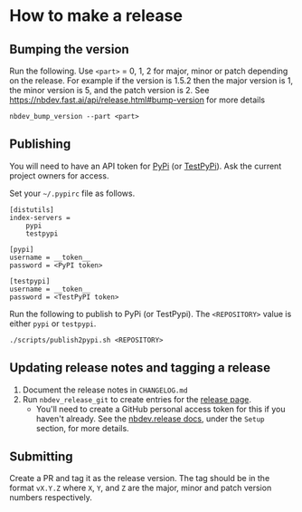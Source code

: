 # How to make a release

## Bumping the version

Run the following. Use `<part>` = 0, 1, 2 for major, minor or patch depending on the release. For example if the version is 1.5.2 then the major version is 1, the minor version is 5, and the patch version is 2. See https://nbdev.fast.ai/api/release.html#bump-version for more details

```
nbdev_bump_version --part <part>
```

## Publishing

You will need to have an API token for [PyPi](https://pypi.org/) (or [TestPyPi](https://test.pypi.org/)). Ask the current project owners for access. 

Set your `~/.pypirc` file as follows.
```
[distutils]
index-servers =
    pypi
    testpypi

[pypi]
username = __token__
password = <PyPI token>

[testpypi]
username = __token__
password = <TestPyPI token>
```
Run the following to publish to PyPi (or TestPypi). 
The `<REPOSITORY>` value is either `pypi` or `testpypi`.
```
./scripts/publish2pypi.sh <REPOSITORY>
```

## Updating release notes and tagging a release

1. Document the release notes in `CHANGELOG.md`
2. Run `nbdev_release_git` to create entries for the [release page](https://github.com/thinkingmachines/geowrangler/tags). 
    - You'll need to create a GitHub personal access token for this if you haven't already. See the [nbdev.release docs](https://nbdev.fast.ai/api/release.html#overview), under the `Setup` section, for more details.

## Submitting

Create a PR and tag it as the release version. The tag should be in the format `vX.Y.Z` where `X`, `Y`, and `Z` are the major, minor and patch version numbers respectively. 
